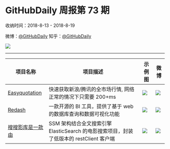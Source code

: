 # GitHubDaily 周报第 73 期

收纳时间：2018-8-13 - 2018-8-19

微博：[@GitHubDaily](https://weibo.com/GitHubDaily)
知乎：[@GitHubDaily](https://www.zhihu.com/people/githubdaily)

![](https://raw.githubusercontent.com/GitHubDaily/GitHubDaily/master/assets/weixin.png)

---

项目名称 | 项目描述 | 示例图 | 微博
--- | --- | --- | ---
[Easyquotation](status.github_url) | 快速获取新浪/腾讯的全市场行情, 网络正常的情况下只需要 200+ms | ![](http://wx3.sinaimg.cn/large/006fiYtfly1fubvi5fn89j314f8w7kjm.jpg) | [![](https://raw.githubusercontent.com/GitHubDaily/GitHubDaily/master/assets/sina_logo.png)](https://weibo.com/5722964389/GvagSAn0o)
[Redash](status.github_url) | 一款开源的 BI 工具，提供了基于 web 的数据库查询和数据可视化功能 | ![](http://wx3.sinaimg.cn/large/006fiYtfgy1fuarkn3i1mg315o0rsdrm.gif) | [![](https://raw.githubusercontent.com/GitHubDaily/GitHubDaily/master/assets/sina_logo.png)](https://weibo.com/5722964389/GuRpTeDO1)
[搜搜影库是一款由](status.github_url) | SSM 架构结合全文搜索引擎 ElasticSearch 的电影搜索项目，封装了低版本的 restClient 客户端 | ![](http://wx2.sinaimg.cn/large/006fiYtfly1fu9niu0hqvj31kw42xb2b.jpg) | [![](https://raw.githubusercontent.com/GitHubDaily/GitHubDaily/master/assets/sina_logo.png)](https://weibo.com/5722964389/GuHZo3H9e)

